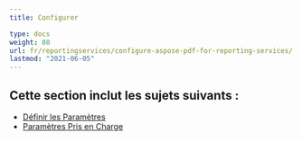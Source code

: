 ```yaml
---
title: Configurer

type: docs
weight: 80
url: fr/reportingservices/configure-aspose-pdf-for-reporting-services/
lastmod: "2021-06-05"
---
```


## Cette section inclut les sujets suivants :

- [Définir les Paramètres](/pdf/reportingservices/setting-parameters/)
- [Paramètres Pris en Charge](/pdf/reportingservices/supported-parameters/)
